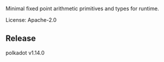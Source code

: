 Minimal fixed point arithmetic primitives and types for runtime.

License: Apache-2.0


## Release

polkadot v1.14.0
